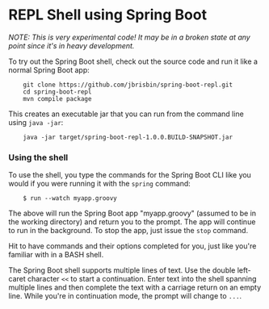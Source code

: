 # REPL Shell using Spring Boot

_NOTE: This is very experimental code! It may be in a broken state at any point since it's in heavy development._

To try out the Spring Boot shell, check out the source code and run it like a normal Spring Boot app:

		git clone https://github.com/jbrisbin/spring-boot-repl.git
		cd spring-boot-repl
		mvn compile package

This creates an executable jar that you can run from the command line using `java -jar`:

		java -jar target/spring-boot-repl-1.0.0.BUILD-SNAPSHOT.jar

### Using the shell

To use the shell, you type the commands for the Spring Boot CLI like you would if you were running it with the `spring` command:

		$ run --watch myapp.groovy

The above will run the Spring Boot app "myapp.groovy" (assumed to be in the working directory) and return you to the prompt. The app will continue to run in the background. To stop the app, just issue the `stop` command.

Hit <TAB> to have commands and their options completed for you, just like you're familiar with in a BASH shell.

The Spring Boot shell supports multiple lines of text. Use the double left-caret character `<<` to start a continuation. Enter text into the shell spanning multiple lines and then complete the text with a carriage return on an empty line. While you're in continuation mode, the prompt will change to `...`.
